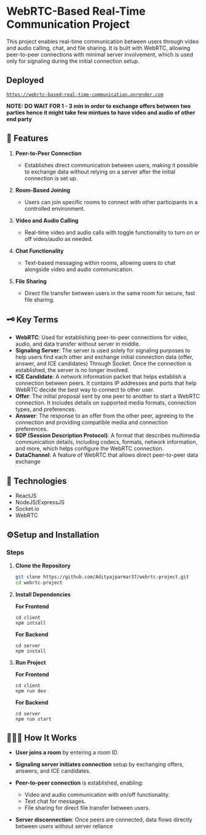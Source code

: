 # WebRTC-Based Real-Time Communication Project

This project enables real-time communication between users through video and audio calling, chat, and file sharing. It is built with WebRTC, allowing peer-to-peer connections with minimal server involvement, which is used only for signaling during the initial connection setup.

## Deployed

[`https://webrtc-based-real-time-communication.onrender.com`](https://webrtc-based-real-time-communication.onrender.com)

**NOTE: DO WAIT FOR 1 - 3 min in order to exchange offers between two parties hence it might take few mintues to have video and audio of other end party**  

## 📜 Features

1. **Peer-to-Peer Connection**

   - Establishes direct communication between users, making it possible to exchange data without relying on a server after the initial connection is set up.

2. **Room-Based Joining**

   - Users can join specific rooms to connect with other participants in a controlled environment.

3. **Video and Audio Calling**

   - Real-time video and audio calls with toggle functionality to turn on or off video/audio as needed.

4. **Chat Functionality**

   - Text-based messaging within rooms, allowing users to chat alongside video and audio communication.

5. **File Sharing**
   - Direct file transfer between users in the same room for secure, fast file sharing.

## 🗝️ Key Terms

- **WebRTC**: Used for establishing peer-to-peer connections for video, audio, and data transfer without server in middle.
- **Signaling Server**: The server is used solely for signaling purposes to help users find each other and exchange initial connection data (offer, answer, and ICE candidates) Through Socket. Once the connection is established, the server is no longer involved.
- **ICE Candidate**: A network information packet that helps establish a connection between peers. It contains IP addresses and ports that help WebRTC decide the best way to connect to other user.
- **Offer**: The initial proposal sent by one peer to another to start a WebRTC connection. It includes details on supported media formats, connection types, and preferences.
- **Answer**: The response to an offer from the other peer, agreeing to the connection and providing compatible media and connection preferences.
- **SDP (Session Description Protocol)**: A format that describes multimedia communication details, including codecs, formats, network information, and more, which helps configure the WebRTC connection.
- **DataChannel**: A feature of WebRTC that allows direct peer-to-peer data exchange

## 💼 Technologies

- ReactJS
- NodeJS/ExpressJS
- Socket.io
- WebRTC

## ⚙️Setup and Installation

### Steps

1. **Clone the Repository**

   ```bash
   git clone https://github.com/Adityajparmar37/webrtc-project.git
   cd webrtc-project
   ```

2. **Install Dependencies**

   **For Frontend**

   ```
   cd client
   npm intsall
   ```

   **For Backend**

   ```
   cd server
   npm install
   ```

3. **Run Project**

   **For Frontend**

   ```
   cd client
   npm run dev
   ```

   **For Backend**

   ```
   cd server
   npm run start
   ```

## 🧑🏻‍💻 How It Works

- **User joins a room** by entering a room ID.
- **Signaling server initiates connection** setup by exchanging offers, answers, and ICE candidates.
- **Peer-to-peer connection** is established, enabling:

  - Video and audio communication with on/off functionality.
  - Text chat for messages.
  - File sharing for direct file transfer between users.

- **Server disconnection**: Once peers are connected, data flows directly between users without server reliance
